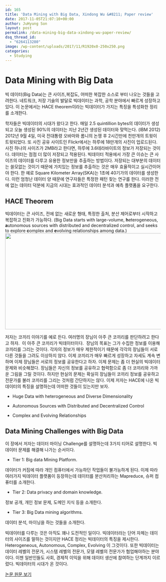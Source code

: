 ```yaml
---
id: 165
title: 'Data Mining with Big Data, Xindong Wu &#8211; Paper review'
date: 2017-11-05T21:07:10+00:00
author: JuHyung Son
layout: post
permalink: /data-mining-big-data-xindong-wu-paper-review/
dsq_thread_id:
  - "6264113280"
image: /wp-content/uploads/2017/11/R1920x0-250x250.png
categories:
  - Studying
---
```

<h1>Data Mining with Big Data</h1>
빅 데이터(Big Data)는 큰 사이즈,복잡도, 어떠한 복잡한 소스로 부터 나오는 것들을 고려한다. 네트워크, 저장 기술의 발달로 빅데이터는 과학, 공학 분야에서 빠르게 성장하고 있다. 이 논문에서는 HACE theorem이라는 빅데이터가 가지는 특징을 특성화한 정리를 소개한다.

학자들은 빅데이터의 시대가 왔다고 한다. 매일 2.5 quintillion bytes의 데이터가 생성되고 오늘 생성된 90%의 데이터는 지난 2년간 생성된 데이터와 맞먹는다. (IBM 2012) 2012년 9월 4일, 미국 전대통령 오바마와 롬니의 논쟁 후 2시간만에 천만개의 트윗이 트윗되었다. 또 사진 공유 사이트인 Flickr에서는 하루에 18만개의 사진이 업로드된다. 사진 하나의 사이즈가 2MB라고 한다면, 하루에 3.6테라바이트의 정보가 저장되는 것이다. 데이터는 점점 더 많이 저장되고 적용된다. 빅데이터 적용에서 가장 큰 이슈는 큰 사이즈의 데이터를 다루고 유용한 정보만을 추출하는 방법이다. 저장되는 대부분의 데이터는 쓸모없는 것이기 때문에 가치있는 정보를 추출하는 것은 매우 효율적이고 실시간이어야 한다. 한 예로 Square Kilometer Array(SKA)는 1초에 40기가의 데이터를 생성한다. 이런 엄청난 데이터 양 때문에 연구자들은 특정한 패턴 찾는 연구를 한다. 이러한 전에 없는 데이터 덕분에 지금의 시대는 효과적인 데이터 분석과 예측 플랫폼을 요구한다.
<h2>HACE Theorem</h2>
빅데이터는 큰 사이즈, 전에 없는 새로운 형태, 특정한 출처, 분산 제어로부터 시작하고 복잡하고 진화가 가능하다. (Big Data starts with large-volume, <b>h</b>eterogeneous, <b>a</b>utonomous sources with distributed and decentralized control, and seeks to explore <b>c</b>omplex and <b>e</b>volving relationships among data.)

<img class="aligncenter wp-image-166 size-full" src="http://dllab.xyz/wp-content/uploads/2017/11/R1920x0.png" alt="" width="547" height="311" />

저자는 코끼리 이야기를 예로 든다. 여러명의 장님이 아주 큰 코끼리를 판단하려고 한다고 하자.  이 아주 큰 코끼리가 빅데이터이다.  장님의 목표는 그가 수집한 정보를 이용해 코끼리를 그리는 것이다. 각자의 정보가 매우 제한적이기 때문에 각각의 장님들이 서로 다른 것들을 그려도 이상하지 않다. 이제 코끼리가 매우 빠르게 성장하고 자세도 계속 변하며 이제 장님들은 서로의 정보를 공유한다고 하자. 이제 문제는 좀 더 현실의 빅데이터 문제와 비슷해졌다. 장님들은 자신의 정보를 공유하고 협력함으로 좀 더 코끼리와 가까운 그림을 그릴 것이다. 하지만 현실의 문제는 확실히 장님들이 코끼리 정보를 공유하고 전문가를 불러 코끼리를 그리는 것처럼 간단하지는 않다. 이제 저자는 HACE에 나온 빅데이터의 특징을 설명하는데 어떠한 것들이 있는지만 보자.

- Huge Data with heterogeneous and Diverse Dimensionality

- Autonomous Sources with Distributed and Decentralized Control

- Complex and Evolving Relationships
<h2>Data Mining Challenges with Big Data</h2>
이 장에서 저자는 데이터 마이닝 Challenge를 설명하는데 3가지 티어로 설명한다. 빅데이터 문제를 해결해 나가는 순서이다.

- Tier 1: Big data Mining Platform.

데이터가 커짐에 따라 개인 컴퓨터에서 가능하던 작업들이 불가능하게 된다. 이제 따라 여러가지 빅데이터 플랫폼이 등장하는데 데이터를 분산처리하는 Mapreduce, 슈퍼 컴퓨터를 소개한다.

- Tier 2: Data privacy and domain knowledge.

정보 공개, 개인 정보 문제, 도메인 지식 등을 소개한다.

- Tier 3: Big Data mining algorithms.

데이터 분석, 마이닝을 하는 것들을 소개한다.

빅데이터를 다루는 것은 아직도 꽤나 도전적인 일이다. 빅데이터라는 단어 자체는 데이터의 사이즈를 말하는 것이지만 HACE 정리는 빅데이터의 특징을 제시한다. Heterogeneous, Autonomous, Complex, Evolving 이 그것이다. 또한 빅데이터는 데이터 레벨의 전문가, 시스템 레벨의 전문가, 모델 레벨의 전문가가 협업해야하는 분야이다. 이젠 일반인들도 사회, 경제적 이익을 위해 데이터 생산에 참여하는 단계까지 이르렀다. 빅데이터의 시대가 온 것이다.

<a href="http://ieeexplore.ieee.org/document/6547630/">논문 원문 보기</a>
